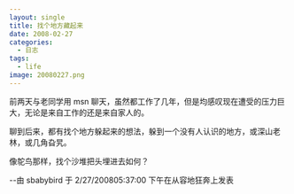 ```yaml
---
layout: single
title: 找个地方藏起来
date: 2008-02-27
categories:
  - 日志
tags:
  - life
image: 20080227.png
---
```


前两天与老同学用 msn 聊天，虽然都工作了几年，但是均感叹现在遭受的压力巨大，无论是来自工作的还是来自家人的。

聊到后来，都有找个地方躲起来的想法，躲到一个没有人认识的地方，或深山老林，或几角旮旯。

像鸵鸟那样，找个沙堆把头埋进去如何？

--由 sbabybird 于 2/27/200805&#58;37&#58;00 下午在从容地狂奔上发表
